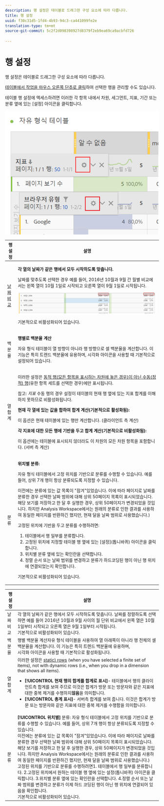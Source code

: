 ```yaml
---
description: 행 설정은 테이블로 드래그한 구성 요소에 따라 다릅니다.
title: 행 설정
uuid: f30c31d5-1fd4-4b93-94c3-ca441099fe2e
translation-type: tm+mt
source-git-commit: 5c2f2d098398927d8379f2eb9ea69ca9acbfd726

---
```



# 행 설정

행 설정은 테이블로 드래그한 구성 요소에 따라 다릅니다.

[테이블에서 작업을 마우스 오른쪽 단추로 클릭](/help/analyze/analysis-workspace/visualizations/freeform-table.md)하여 선택한 행을 관리할 수도 있습니다.

테이블 행 설정에 액세스하려면 이러한 각 항목 내에서 차원, 세그먼트, 지표, 기간 또는 분류 옆에 있는 [설정] 아이콘을 클릭합니다.

![](assets/row-settings.png)

<table id="table_7ACE6413DB1F40349ED2860020F92E55"> 
 <thead> 
  <tr> 
   <th colname="col1" class="entry"> 행 설정 </th> 
   <th colname="col2" class="entry"> 설명 </th> 
  </tr>
 </thead>
 <tbody> 
  <tr> 
   <td colname="col1"> <p><a href="/help/analyze/analysis-workspace/components/calendar-date-ranges/time-comparison.md"  > 날짜 비교</a> </p> </td> 
   <td colname="col2"> <p><b>각 열의 날짜가 같은 행에서 모두 시작하도록 맞춥니다. </b> </p> <p>날짜를 맞추도록 선택한 경우 예를 들어, 2016년 10월과 9월 간 월별 비교에서는 왼쪽 열이 10월 1일로 시작되고 오른쪽 열이 9월 1일로 시작됩니다. </p> <p><img placement="break"  src="assets/add-time-period-column3.png" width="500px" id="image_99398B13FEDA4715B8B818DF6093CA37" /> </p> <p>기본적으로 비활성화되어 있습니다. </p> </td> 
  </tr> 
  <tr> 
   <td colname="col1"> <p>백분율 </p> </td> 
   <td colname="col2"> <p><b>행별로 백분율 계산</b> </p> <p>자유 형식 테이블이 열 방향이 아니라 행 방향으로 셀 백분율을 계산합니다. 이 기능은 특히 트렌드 백분율에 유용하며, <span class="uicontrol">시각화</span> 아이콘을 사용할 때 기본적으로 설정되어 있습니다. </p> </td> 
  </tr> 
  <tr> 
   <td colname="col1"> <p>열 합계 </p> </td> 
   <td colname="col2"> <p>이러한 설정은 <a href="/help/analyze/analysis-workspace/build-workspace-project/column-row-settings/manual-vs-dynamic-rows.md"  >동적 행(모든 항목을 표시하는 차원에 놓은 경우)이 아닌 수동(정적) 행</a>(유한 항목 세트를 선택한 경우)에만 표시됩니다. <p>참고: <i>지표</i> 수동 행의 경우 설정이 테이블의 현재 행 옆에 있는 지표 합계를 이해하지 못하므로 비활성화됩니다. </p> </p> <p><b>현재 각 열에 있는 값을 합하여 합계 계산(기본적으로 활성화됨):</b> </p> <p>이 옵션은 현재 테이블에 있는 행만 계산합니다. (클라이언트 측 계산) </p> <p><b>각 지표에 대한 모든 행에 기반을 두고 합계 계산(기본적으로 비활성화됨):</b> </p> <p>이 옵션에는 테이블에 표시되지 않더라도 이 차원의 모든 차원 항목을 포함합니다. (서버 측 계산) </p> </td> 
  </tr> 
  <tr> 
   <td colname="col1"> <p>분류 </p> </td> 
   <td colname="col2"> <p><b>위치별 분류:</b> </p> <p>자유 형식 테이블에서 고정 위치를 기반으로 분류를 수행할 수 있습니다. 예를 들어, 상위 7개 행이 항상 분류되도록 지정할 수 있습니다. </p> <p>이전에는 분류에 있는 값 목록이 "잠겨"있었습니다. 이에 따라 <span class="term">페이지</span>로 <span class="term">날짜</span>를 분류한 경우 선택한 날짜 범위에 대해 상위 50페이지 목록이 표시되었습니다. 해당 보기를 저장하고 한 달 후 실행한 경우, 상위 50페이지가 변경되었을 것입니다. 하지만 Analysis Workspace에서는 원래의 분류로 인한 결과를 사용하여 동일한 페이지를 반환하긴 했지만, 현재 달을 날짜 범위로 사용했습니다.) </p> <p>고정된 위치에 기반을 두고 분류를 수행하려면: </p> 
    <ol id="ol_A396A11566AA4F52BC3ABBC373CEF477"> 
     <li id="li_BDAB1E9A48D44944A4F7C31F1182B923">테이블에서 행 일부를 분류합니다. </li> 
     <li id="li_C5610437D3714CCEB9F3C771864B4336">고정된 위치에 지정할 테이블 행 옆에 있는 [설정](톱니바퀴) 아이콘을 클릭합니다. </li> 
     <li id="li_675E429DC3B94201978166F9408D30B1"><span class="uicontrol">위치별 분류</span> 옆에 있는 확인란을 선택합니다. </li> 
     <li id="li_E8A417D0D6D1438CAE825843BA0A7060">정렬 순서 또는 날짜 범위를 변경하고 분류가 하드코딩된 행이 아닌 행 위치에 연결되었는지 확인합니다. </li> 
    </ol> <p>기본적으로 비활성화되어 있습니다. </p> </td> 
  </tr> 
 </tbody> 
</table>

| 행 설정 | 설명 |
|--- |--- |
| 날짜 비교 | 각 열의 날짜가 같은 행에서 모두 시작하도록 맞춥니다.   날짜를 정렬하도록 선택하면 예를 들어 2016년 10월과 9월 사이의 월 단위 비교에서 왼쪽 열은 10월 1일부터 시작되고 오른쪽 열은 9월 1일부터 시작됩니다.<br>기본적으로 비활성화되어 있습니다. |
| 백분율 | 행별 백분율 계산자유 형식 테이블을 사용하여 열 아래쪽이 아니라 행 전체의 셀 백분율을 계산합니다. 이 기능은 특히 트렌드 백분율에 유용하며, <br>시각화 아이콘을 사용할 때 기본적으로 활성화됩니다. |
| 열 합계 | 이러한 설정은 [static) rows](https://docs.adobe.com/content/help/en/analytics/analyze/analysis-workspace/build-workspace-project/column-row-settings/manual-vs-dynamic-rows.html) (when you have selected a finite set of items), not with dynamic rows (i.e., when you drop in a dimension that shows all items).<ul><li>**[!UICONTROL 현재 행의 합계를 합계로 표시]**- 테이블에서 행의 클라이언트측 합계를 보여 주므로 이것은 합계가 방문 또는 방문자와 같은 지표에 대한 중복 제거를 수행하지&#x200B;**않음**&#x200B;을 의미합니다.</li><li>**[!UICONTROL 총계 표시]**- 서버측 합계를 보여 줍니다. 이것은 합계가 방문 또는 방문자와 같은 지표에 대한 중복 제거를 수행함을 의미합니다.</li></ul> |
| 분류 | **[!UICONTROL 위치별]** 분류: 자유 형식 테이블에서 고정 위치를 기반으로 분류를 수행할 수 있습니다. 예를 들어, 상위 7개 행이 항상 분류되도록 지정할 수 있습니다.<br>이전에는 분류에 있는 값 목록이 &quot;잠겨&quot;있었습니다. 이에 따라 페이지로 날짜를 분류한 경우 선택한 날짜 범위에 대해 상위 50페이지 목록이 표시되었습니다. 해당 보기를 저장하고 한 달 후 실행한 경우, 상위 50페이지가 변경되었을 것입니다. 하지만 Analysis Workspace에서는 원래의 분류로 인한 결과를 사용하여 동일한 페이지를 반환하긴 했지만, 현재 달을 날짜 범위로 사용했습니다.)<br>고정된 위치를 기반으로 분류를 수행하려면1. 테이블에서 행 일부를 분류합니다. 2.고정된 위치에서 원하는 테이블 행 옆에 있는 설정(톱니바퀴) 아이콘을 클릭합니다. 3.위치별 분류 옆에 있는 확인란을 선택합니다. 4.정렬 순서 또는 날짜 범위를 변경하고 분류가 이제 하드 코딩된 행이 아닌 행 위치에 연결되어 있음을 확인합니다.<br>기본적으로 비활성화되어 있습니다. |
